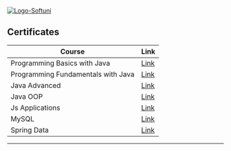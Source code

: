 
[![Logo-Softuni](https://upload.wikimedia.org/wikipedia/commons/5/55/Software-University-Logo-blue-horizontal.png)](https://softuni.bg/)

##  Certificates 



| Course      | Link |
| ----------- | ----------- |
| Programming Basics with Java | [Link](https://softuni.bg/certificates/details/91390/bc3e935d)|
| Programming Fundamentals with Java | [Link](https://softuni.bg/certificates/details/103347/99ad372b)|
| Java Advanced | [Link](https://softuni.bg/certificates/details/108481/65967970)|
| Java OOP | [Link](https://softuni.bg/certificates/details/110648/7f4026e1)|
| Js Applications | [Link](https://softuni.bg/certificates/details/121037/be7a7a1f)|
| MySQL | [Link](https://softuni.bg/certificates/details/123292/94375ba7)|
| Spring Data  | [Link](https://softuni.bg/Certificates/Details/130732/55fc02ad)|

-----
